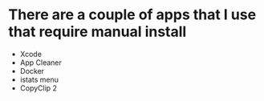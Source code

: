 # There are a couple of apps that I use that require manual install

* Xcode 
* App Cleaner
* Docker
* istats menu
* CopyClip 2